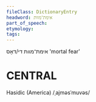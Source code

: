 ```yaml
---
fileClass: DictionaryEntry
headword: אימת־מוות
part_of_speech: 
etymology: 
tags: 
---
```

אימת־מוות
די/דאָס
'mortal fear'

CENTRAL
========

Hasidic (America)
/ˌajməsˈmuvəs/